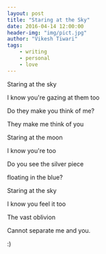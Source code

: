 ```yaml
---
layout: post 
title: "Staring at the Sky"
date: 2016-04-14 12:00:00
header-img: "img/pict.jpg"
author: "Vikesh Tiwari"
tags:
    - writing
    - personal
    - love
---
```



Staring at the sky

I know you're gazing at them too

Do they make you think of me?

They make me think of you

Staring at the moon

I know you're too

Do you see the silver piece

floating in the blue?

Staring at the sky

I know you feel it too

The vast oblivion

Cannot separate me and you. 

:)
